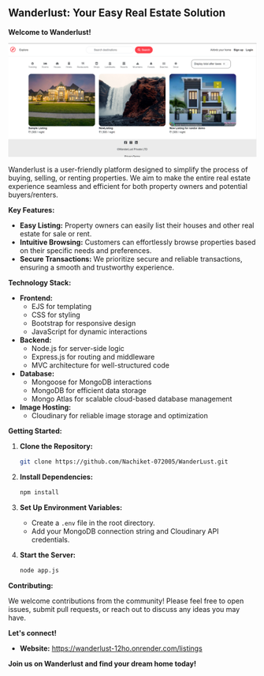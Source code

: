 ## Wanderlust: Your Easy Real Estate Solution

**Welcome to Wanderlust!**

<img src="View.png" />

Wanderlust is a user-friendly platform designed to simplify the process of buying, selling, or renting properties. We aim to make the entire real estate experience seamless and efficient for both property owners and potential buyers/renters.

**Key Features:**

- **Easy Listing:** Property owners can easily list their houses and other real estate for sale or rent.
- **Intuitive Browsing:** Customers can effortlessly browse properties based on their specific needs and preferences.
- **Secure Transactions:** We prioritize secure and reliable transactions, ensuring a smooth and trustworthy experience.

**Technology Stack:**

- **Frontend:**
  - EJS for templating
  - CSS for styling
  - Bootstrap for responsive design
  - JavaScript for dynamic interactions
- **Backend:**
  - Node.js for server-side logic
  - Express.js for routing and middleware
  - MVC architecture for well-structured code
- **Database:**
  - Mongoose for MongoDB interactions
  - MongoDB for efficient data storage
  - Mongo Atlas for scalable cloud-based database management
- **Image Hosting:**
  - Cloudinary for reliable image storage and optimization

**Getting Started:**

1. **Clone the Repository:**

   ```bash
   git clone https://github.com/Nachiket-072005/WanderLust.git
   ```

2. **Install Dependencies:**

   ```bash
   npm install
   ```

3. **Set Up Environment Variables:**
   - Create a `.env` file in the root directory.
   - Add your MongoDB connection string and Cloudinary API credentials.
4. **Start the Server:**

   ```bash
   node app.js
   ```

**Contributing:**

We welcome contributions from the community! Please feel free to open issues, submit pull requests, or reach out to discuss any ideas you may have.

**Let's connect!**

- **Website:** https://wanderlust-12ho.onrender.com/listings

**Join us on Wanderlust and find your dream home today!**
